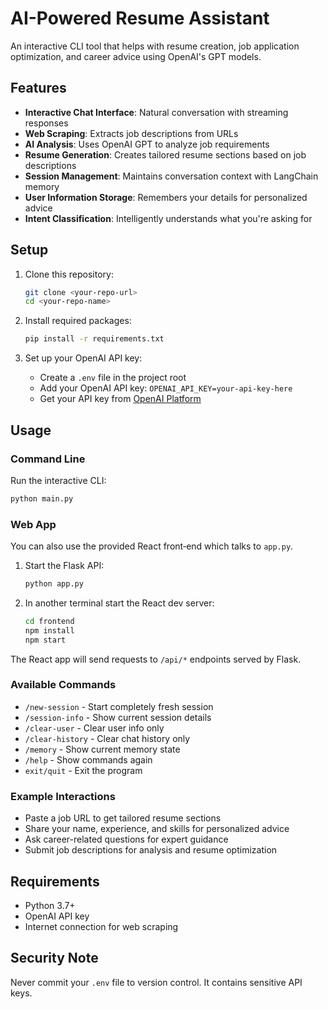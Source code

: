 # AI-Powered Resume Assistant

An interactive CLI tool that helps with resume creation, job application optimization, and career advice using OpenAI's GPT models.

## Features

- **Interactive Chat Interface**: Natural conversation with streaming responses
- **Web Scraping**: Extracts job descriptions from URLs
- **AI Analysis**: Uses OpenAI GPT to analyze job requirements
- **Resume Generation**: Creates tailored resume sections based on job descriptions
- **Session Management**: Maintains conversation context with LangChain memory
- **User Information Storage**: Remembers your details for personalized advice
- **Intent Classification**: Intelligently understands what you're asking for

## Setup

1. Clone this repository:

   ```bash
   git clone <your-repo-url>
   cd <your-repo-name>
   ```

2. Install required packages:

   ```bash
   pip install -r requirements.txt
   ```

3. Set up your OpenAI API key:

   - Create a `.env` file in the project root
   - Add your OpenAI API key: `OPENAI_API_KEY=your-api-key-here`
   - Get your API key from [OpenAI Platform](https://platform.openai.com/api-keys)

## Usage

### Command Line

Run the interactive CLI:

```bash
python main.py
```

### Web App

You can also use the provided React front‑end which talks to `app.py`.

1. Start the Flask API:

   ```bash
   python app.py
   ```

2. In another terminal start the React dev server:

   ```bash
   cd frontend
   npm install
   npm start
   ```

The React app will send requests to `/api/*` endpoints served by Flask.

### Available Commands

- `/new-session` - Start completely fresh session
- `/session-info` - Show current session details
- `/clear-user` - Clear user info only
- `/clear-history` - Clear chat history only
- `/memory` - Show current memory state
- `/help` - Show commands again
- `exit/quit` - Exit the program

### Example Interactions

- Paste a job URL to get tailored resume sections
- Share your name, experience, and skills for personalized advice
- Ask career-related questions for expert guidance
- Submit job descriptions for analysis and resume optimization

## Requirements

- Python 3.7+
- OpenAI API key
- Internet connection for web scraping

## Security Note

Never commit your `.env` file to version control. It contains sensitive API keys.
